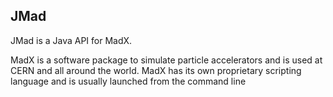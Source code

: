 ## JMad

JMad is a Java API for MadX.

MadX is a software package to simulate particle accelerators and is used at CERN and all around the world. MadX has its own proprietary scripting language and is usually launched from the command line
